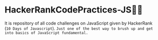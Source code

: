 # HackerRankCodePractices-JS🤗🚀 

It is repository of all code challenges on JavaScript given by HackerRank (```10 Days of Javascript```).
```Just one of the best way to brush up and get into basics of JavaScript fundamental.```
